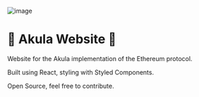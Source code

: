 ![image](https://user-images.githubusercontent.com/53957795/201490532-602dfec3-0772-46e2-ac12-99c5a24fb6d2.png)

# 🦈 Akula Website 🦈

Website for the Akula implementation of the Ethereum protocol.

Built using React, styling with Styled Components.

Open Source, feel free to contribute.
